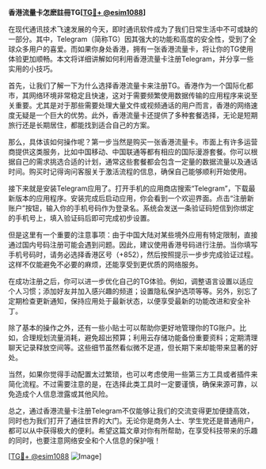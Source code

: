 **香港流量卡怎麽註冊TG[[TG💪+ @esim1088](https://t.me/s/esim1088)]**

在现代通讯技术飞速发展的今天，即时通讯软件成为了我们日常生活中不可或缺的一部分。其中，Telegram（简称TG）因其强大的功能和高度的安全性，受到了全球众多用户的喜爱。而如果你身处香港，拥有一张香港流量卡，将让你的TG使用体验更加顺畅。本文将详细讲解如何利用香港流量卡注册Telegram，并分享一些实用的小技巧。

首先，让我们了解一下为什么选择香港流量卡来注册TG。香港作为一个国际化都市，其网络环境非常稳定且快速，这对于需要频繁使用数据传输的应用程序来说至关重要。尤其是对于那些需要处理大量文件或视频通话的用户而言，香港的网络速度无疑是一个巨大的优势。此外，香港流量卡还提供了多种套餐选择，无论是短期旅行还是长期居住，都能找到适合自己的方案。

那么，具体该如何操作呢？第一步当然是购买一张香港流量卡。市面上有许多运营商提供这类服务，比如中国移动、中国联通等都有相应的国际漫游套餐。你可以根据自己的需求挑选合适的计划，通常这些套餐都会包含一定量的数据流量以及通话时间。购买时记得询问客服关于激活流程的信息，确保自己能够顺利开始使用。

接下来就是安装Telegram应用了。打开手机的应用商店搜索“Telegram”，下载最新版本的应用程序。安装完成后启动应用，你会看到一个欢迎界面。点击“注册新账户”按钮，输入你的手机号码作为登录名。系统会发送一条验证码短信到你绑定的手机号上，填入验证码后即可完成初步设置。

但是这里有一个重要的注意事项：由于中国大陆对某些境外应用有特定限制，直接通过国内号码注册可能会遇到问题。因此，建议使用香港号码进行注册。当你填写手机号码时，请务必选择香港区号（+852），然后按照提示一步步完成验证过程。这样不仅能避免不必要的麻烦，还能享受到更优质的网络服务。

在成功注册之后，你可以进一步优化自己的TG体验。例如，调整语言设置以适应个人习惯；添加好友并加入感兴趣的频道；设置隐私保护选项等等。另外，别忘了定期检查更新通知，保持应用处于最新状态，以便享受最新的功能改进和安全补丁。

除了基本的操作之外，还有一些小贴士可以帮助你更好地管理你的TG账户。比如，合理规划流量消耗，避免超出预算；利用云存储功能备份重要资料；定期清理聊天记录释放空间等。这些细节虽然看似微不足道，但长期下来却能带来显著的好处。

当然，如果你觉得手动配置太过繁琐，也可以考虑使用一些第三方工具或者插件来简化流程。不过需要注意的是，在选择此类工具时一定要谨慎，确保来源可靠，以免造成个人信息泄露或其他风险。

总之，通过香港流量卡注册Telegram不仅能够让我们的交流变得更加便捷高效，同时也为我们打开了通往世界的大门。无论你是商务人士、学生党还是普通用户，都可以从中获得极大的便利。希望这篇文章对你有所帮助，在享受科技带来的乐趣的同时，也要注意网络安全和个人信息的保护哦！

[[TG💪+ @esim1088](https://t.me/s/esim1088) ![Image](https://i.postimg.cc/4NQfJmqS/Snipaste-2025-05-13-00-14-12.png)]